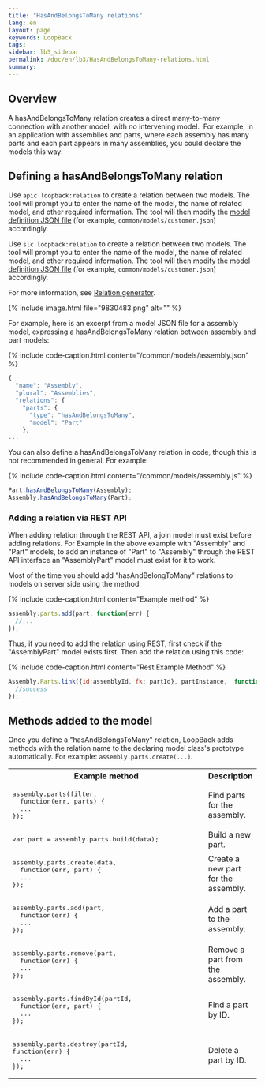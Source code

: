 ```yaml
---
title: "HasAndBelongsToMany relations"
lang: en
layout: page
keywords: LoopBack
tags:
sidebar: lb3_sidebar
permalink: /doc/en/lb3/HasAndBelongsToMany-relations.html
summary:
---
```


## Overview

A hasAndBelongsToMany relation creates a direct many-to-many connection with another model, with no intervening model. 
For example, in an application with assemblies and parts, where each assembly has many parts and each part appears in many assemblies, you could declare the models this way:

## Defining a hasAndBelongsToMany relation

Use `apic loopback:relation` to create a relation between two models. The tool will prompt you to enter the name of the model, the name of related model, and other required information.
The tool will then modify the [model definition JSON file](Model-definition-JSON-file.html) (for example, `common/models/customer.json`) accordingly.

Use `slc loopback:relation` to create a relation between two models. The tool will prompt you to enter the name of the model, the name of related model, and other required information.
The tool will then modify the [model definition JSON file](Model-definition-JSON-file.html) (for example, `common/models/customer.json`) accordingly.

For more information, see [Relation generator](Relation-generator.html).

{% include image.html file="9830483.png" alt="" %}

For example, here is an excerpt from a model JSON file for a assembly model, expressing a hasAndBelongsToMany relation between assembly and part models:

{% include code-caption.html content="/common/models/assembly.json" %}
```javascript
{
  "name": "Assembly",
  "plural": "Assemblies",
  "relations": {
    "parts": {
      "type": "hasAndBelongsToMany",
      "model": "Part"
    },
...
```

You can also define a hasAndBelongsToMany relation in code, though this is not recommended in general. For example:

{% include code-caption.html content="/common/models/assembly.js" %}
```javascript
Part.hasAndBelongsToMany(Assembly);
Assembly.hasAndBelongsToMany(Part);
```

### Adding a relation via REST API

When adding relation through the REST API, a join model must exist before adding relations.
For Example in the above example with "Assembly" and "Part" models, to add an instance of "Part" to "Assembly" through the REST API
interface an "AssemblyPart" model must exist for it to work.

Most of the time you should add "hasAndBelongToMany" relations to models on server side using the method:

{% include code-caption.html content="Example method" %}
```javascript
assembly.parts.add(part, function(err) {
  //...
});
```

Thus, if you need to add the relation using REST, first check if the "AssemblyPart" model exists first. Then add the relation using this code:

{% include code-caption.html content="Rest Example Method" %}
```javascript
Assembly.Parts.link({id:assemblyId, fk: partId}, partInstance,  function(value, header) {
  //success
});
```

## Methods added to the model

Once you define a "hasAndBelongsToMany" relation, LoopBack adds methods with the relation name to the declaring model class's prototype automatically.
For example: `assembly.parts.create(...)`.

<table>
  <tbody>
    <tr>
      <th style="width: 400px;">Example method</th>
      <th>Description</th>
    </tr>
    <tr>
      <td>
        <pre>assembly.parts(filter,
  function(err, parts) {<br>  ...<br>});</pre>
      </td>
      <td>Find parts for the assembly.</td>
    </tr>
    <tr>
      <td>
        <pre>var part = assembly.parts.build(data);</pre>
      </td>
      <td>Build a new part.</td>
    </tr>
    <tr>
      <td>
        <pre>assembly.parts.create(data,
  function(err, part) {<br>  ...<br>});</pre>
      </td>
      <td>Create a new part for the assembly.</td>
    </tr>
    <tr>
      <td>
        <pre>assembly.parts.add(part,
  function(err) {<br>  ...<br>});</pre>
      </td>
      <td>Add a part to the assembly.</td>
    </tr>
    <tr>
      <td>
        <pre>assembly.parts.remove(part,
  function(err) {<br>  ...<br>});</pre>
      </td>
      <td>Remove a part from the assembly.</td>
    </tr>
    <tr>
      <td>
        <pre>assembly.parts.findById(partId,
  function(err, part) {<br>  ...<br>});</pre>
      </td>
      <td>Find a part by ID.</td>
    </tr>
    <tr>
      <td>
        <pre>assembly.parts.destroy(partId,
function(err) {<br>  ...<br>});</pre>
      </td>
      <td>Delete a part by ID.</td>
    </tr>
  </tbody>
</table>

